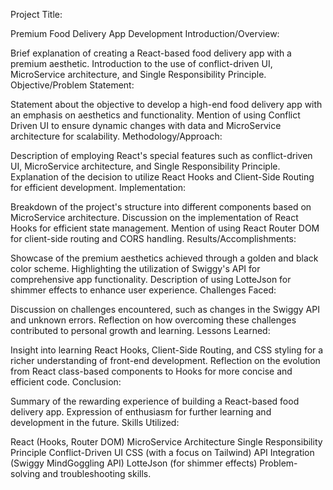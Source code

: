 Project Title:

Premium Food Delivery App Development
Introduction/Overview:

Brief explanation of creating a React-based food delivery app with a premium aesthetic.
Introduction to the use of conflict-driven UI, MicroService architecture, and Single Responsibility Principle.
Objective/Problem Statement:

Statement about the objective to develop a high-end food delivery app with an emphasis on aesthetics and functionality.
Mention of using Conflict Driven UI to ensure dynamic changes with data and MicroService architecture for scalability.
Methodology/Approach:

Description of employing React's special features such as conflict-driven UI, MicroService architecture, and Single Responsibility Principle.
Explanation of the decision to utilize React Hooks and Client-Side Routing for efficient development.
Implementation:

Breakdown of the project's structure into different components based on MicroService architecture.
Discussion on the implementation of React Hooks for efficient state management.
Mention of using React Router DOM for client-side routing and CORS handling.
Results/Accomplishments:

Showcase of the premium aesthetics achieved through a golden and black color scheme.
Highlighting the utilization of Swiggy's API for comprehensive app functionality.
Description of using LotteJson for shimmer effects to enhance user experience.
Challenges Faced:

Discussion on challenges encountered, such as changes in the Swiggy API and unknown errors.
Reflection on how overcoming these challenges contributed to personal growth and learning.
Lessons Learned:

Insight into learning React Hooks, Client-Side Routing, and CSS styling for a richer understanding of front-end development.
Reflection on the evolution from React class-based components to Hooks for more concise and efficient code.
Conclusion:

Summary of the rewarding experience of building a React-based food delivery app.
Expression of enthusiasm for further learning and development in the future.
Skills Utilized:

React (Hooks, Router DOM)
MicroService Architecture
Single Responsibility Principle
Conflict-Driven UI
CSS (with a focus on Tailwind)
API Integration (Swiggy MindGoggling API)
LotteJson (for shimmer effects)
Problem-solving and troubleshooting skills.

